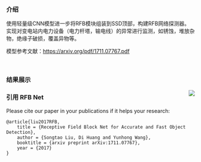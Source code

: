### 介绍

使用轻量级CNN模型进一步将RFB模块组装到SSD顶部，构建RFB网络探测器。实现对变电站内电力设备（电力杆塔，输电线）的异常进行监测，如锈蚀，堆放杂
物，绝缘子破损，覆盖异物等。


模型参考文献：https://arxiv.org/pdf/1711.07767.pdf

&nbsp;
&nbsp;

### 结果展示
<img align="right" src="https://github.com/lyk19940625/MyRFBNet/results/result.png">




### 引用 RFB Net
Please cite our paper in your publications if it helps your research:

    @article{liu2017RFB,
        title = {Receptive Field Block Net for Accurate and Fast Object Detection},
        author = {Songtao Liu, Di Huang and Yunhong Wang},
        booktitle = {arxiv preprint arXiv:1711.07767},
        year = {2017}
    }


